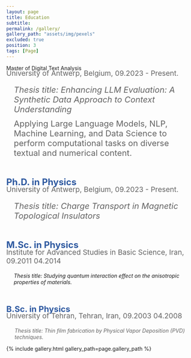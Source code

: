 ```yaml
---
layout: page
title: Education
subtitle: 
permalink: /gallery/
gallery_path: "assets/img/pexels"
excluded: true
position: 3
tags: [Page]
---
```

<span style="font-size:24px; color: rgba(46, 89, 160,1);font-weight: bold; margin-bottom: 0px;"> </span>Master of Digital Text Analysis</span>

<p style="font-size:19px; color: rgba(100, 100, 100,1);ray; margin-top: -20px;margin-left:0px;">
  University of Antwerp, Belgium, 09.2023 - Present.
  </p>
<p style="color: rgba(100, 100, 100,1); font-size:22px; margin-top: 0px; margin-left: 20px;">
  <em> Thesis title: Enhancing LLM Evaluation: A Synthetic Data Approach to Context Understanding</em>
</p>
<p style="font-size:22px; margin-top: 0px; margin-top: -10px; margin-left: 20px;color: rgba(100, 100, 100,1);">
   Applying Large Language Models, NLP, Machine Learning, and Data Science to perform computational tasks on diverse textual and numerical content.
</p>

<p style="margin-bottom: 50px;"></p>

<span style="font-size:24px; color: rgba(46, 89, 160,1);font-weight: bold; margin-bottom: 0px;">Ph.D. in Physics</span>
<p style="color: rgba(100, 100, 100,1); font-size:19px; margin-top: -20px;margin-left:0px;">
  University of Antwerp, Belgium, 09.2023 - Present.
</p>
<p style="color: rgba(100, 100, 100,1); font-size:22px;margin-top: 0px; margin-left: 20px;">
  <em> Thesis title: Charge Transport in Magnetic Topological Insulators</em>
</p>

<p style="margin-bottom: 50px;"></p>

<span style="font-size:24px; color: rgba(46, 89, 160,1);font-weight: bold; margin-bottom: 0px;">M.Sc. in Physics</span>
<p style="color: rgba(100, 100, 100,1); font-size:19px; margin-top: -20px;margin-left:0px;">
  Institute for Advanced Studies in Basic Science, Iran, 09.2011 04.2014
</p>
<p style="margin-top: 0px; margin-left: 20px;">
  <em> Thesis title: Studying quantum interaction effect on the anisotropic properties of materials.</em>
</p>

<p style="margin-bottom: 50px;"></p>



<span style="font-size:22px; color: rgba(46, 89, 160,1);font-weight: bold; margin-bottom: 0px;">B.Sc. in Physics</span>
<p style="color: rgba(100, 100, 100,1); font-size:19px; margin-top: -20px;margin-left:0px;">
    University of Tehran, Tehran, Iran, 09.2003 04.2008
</p>
<p style="margin-top: 0px; margin-left: 22px;color: rgba(100, 100, 100,1);">
  <em> Thesis title: Thin film fabrication by Physical Vapor Deposition (PVD) techniques.</em>
</p>



{% include gallery.html gallery_path=page.gallery_path %}
